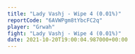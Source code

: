 ```yaml
---
title: "Lady Vashj - Wipe 4 (0.01%)"
reportCode: "6AVWPgm8tYbcFC2q"
player: "Grwah"
fight: "Lady Vashj - Wipe 4 (0.01%)"
date: 2021-10-20T19:00:04.987000+00:00
---
```

